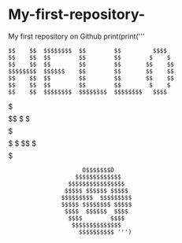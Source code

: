 # My-first-repository-
My first repository on Github
print(print('''


    $$    $$  $$$$$$$$  $$        $$         $$$$
    $$    $$  $$        $$        $$        $    $
    $$    $$  $$        $$        $$       $$    $$    
    $$$$$$$$  $$$$$$    $$        $$       $$    $$
    $$    $$  $$        $$        $$       $$    $$
    $$    $$  $$        $$        $$        $    $
    $$    $$  $$$$$$$$  $$$$$$$$  $$$$$$$$   $$$$

 $$   $$$   $$    $$$$    $$$$$$   $$        $$$$$$    $$  $$ $$ 
 $$  $$ $$  $$   $    $   $$   $$  $$        $$   $$   $$  $$ $$
 $$  $$ $$  $$  $$    $$  $$   $$  $$        $$    $$  $$  $$ $$ 
 $$  $$ $$  $$  $$    $$  $$$$$$   $$        $$    $$  $$  $$ $$
 $$  $$ $$  $$  $$    $$  $$  $    $$        $$    $$  $$  $$ $$
 $$  $$ $$  $$   $    $   $$   $   $$        $$   $$      
   $$     $$      $$$$    $$    $  $$$$$$$$  $$$$$$    $$  $$ $$

                         O$$$$$$$O
                       $$$$$$$$$$$$$
                     $$$$$$$$$$$$$$$$
                    $$$$$ $$$$$$ $$$$$
                   $$$$$$$$$  $$$$$$$$$ 
                   $$$$$ $$$$$$$$ $$$$$
                    $$$$  $$$$$$  $$$$
                     $$$$        $$$$
                      $$$$$$$$$$$$$$
                        $$$$$$$$$$ ''')
      
